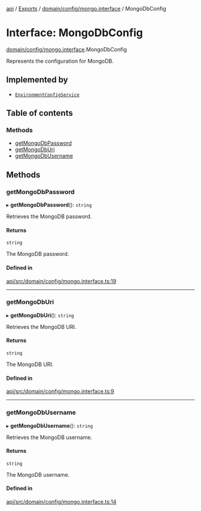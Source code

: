 [api](../README.md) / [Exports](../modules.md) / [domain/config/mongo.interface](../modules/domain_config_mongo_interface.md) / MongoDbConfig

# Interface: MongoDbConfig

[domain/config/mongo.interface](../modules/domain_config_mongo_interface.md).MongoDbConfig

Represents the configuration for MongoDB.

## Implemented by

- [`EnvironmentConfigService`](../classes/infrastructure_config_environment_environment_config_service.EnvironmentConfigService.md)

## Table of contents

### Methods

- [getMongoDbPassword](domain_config_mongo_interface.MongoDbConfig.md#getmongodbpassword)
- [getMongoDbUri](domain_config_mongo_interface.MongoDbConfig.md#getmongodburi)
- [getMongoDbUsername](domain_config_mongo_interface.MongoDbConfig.md#getmongodbusername)

## Methods

### getMongoDbPassword

▸ **getMongoDbPassword**(): `string`

Retrieves the MongoDB password.

#### Returns

`string`

The MongoDB password.

#### Defined in

[api/src/domain/config/mongo.interface.ts:19](https://github.com/No-Country/c16-58-t-typescript/blob/d2fd85f/api/src/domain/config/mongo.interface.ts#L19)

___

### getMongoDbUri

▸ **getMongoDbUri**(): `string`

Retrieves the MongoDB URI.

#### Returns

`string`

The MongoDB URI.

#### Defined in

[api/src/domain/config/mongo.interface.ts:9](https://github.com/No-Country/c16-58-t-typescript/blob/d2fd85f/api/src/domain/config/mongo.interface.ts#L9)

___

### getMongoDbUsername

▸ **getMongoDbUsername**(): `string`

Retrieves the MongoDB username.

#### Returns

`string`

The MongoDB username.

#### Defined in

[api/src/domain/config/mongo.interface.ts:14](https://github.com/No-Country/c16-58-t-typescript/blob/d2fd85f/api/src/domain/config/mongo.interface.ts#L14)
